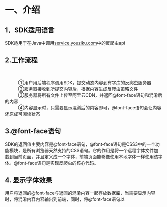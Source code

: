 # 一、介绍

## 1．SDK适用语言<br/>
SDK适用于在Java中调用<a  target="_blank"  href="http://service.youziku.com">service.youziku.com</a>中的反爬虫api<br/>

## 2.工作流程<br/>　　
   ①用户用后端程序调用SDK，提交动态内容到有字库的反爬虫服务器<br/>
   ②服务器接收到所提交内容后，根据内容生成反爬虫策略文件<br/>
   ③服务器将所有文件上传至阿里云CDN，并返回@font-face语句和混淆后的内容<br/>
   ④内容显示时，只需要显示混淆后的内容即可，@font-face语句会让内容还原成可阅读状态<br/>

## 3.@font-face语句<br/>
SDK的返回值主要内容是@font-face语句，@font-face语句是CSS3中的一个功能模块，是所有浏览器天然支持的CSS语句。它的作用是将一个远程字体文件加载到当前页面，并且定义成一个字体，前端页面能够像使用本地字体一样使用该字体。@font-face语句是实现反爬虫的核心代码。<br/>

## 4. 显示字体效果
用户将返回的@font-face与返回的混淆内容一起存放数据库，当需要显示内容时，将混淆内容内容输出到前端，同时，将@font-face语句以<style>标签形式插入到前端代码中，混淆内容通过@font-face的字体即可还原出原始内容。

# 二、环境
1)jar包方式引用<br/><br/>
1.jdk1.6.0_31及以上 <br />
2.依赖：<br />
　　　commons-httpclient-3.0.1<br />
　　　commons-logging-1.0.3<br />
　　　commons-codec-1.2<br />
　　　fastjson-1.2.5<br />
   
3.<a href="https://github.com/youziku/youziku-plus-sdk-java/raw/master/sdk%E4%B8%8B%E8%BD%BD/youziku-service-plus.sdk-1.0.0.zip">sdk下载</a><br />
